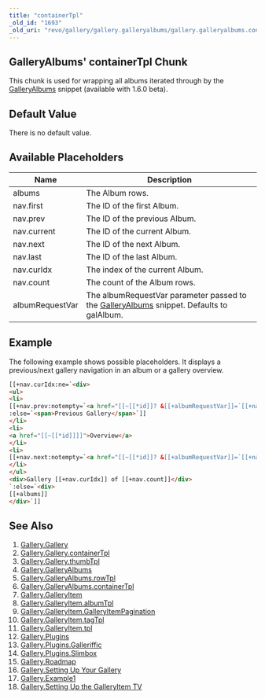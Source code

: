 ```yaml
---
title: "containerTpl"
_old_id: "1693"
_old_uri: "revo/gallery/gallery.galleryalbums/gallery.galleryalbums.containertpl"
---
```


## GalleryAlbums' containerTpl Chunk

 This chunk is used for wrapping all albums iterated through by the [GalleryAlbums](extras/revo/gallery/gallery.galleryalbums) snippet (available with 1.6.0 beta).

## Default Value

 There is no default value.

## Available Placeholders

 | Name            | Description                                                                                                                           |
 | --------------- | ------------------------------------------------------------------------------------------------------------------------------------- |
 | albums          | The Album rows.                                                                                                                       |
 | nav.first       | The ID of the first Album.                                                                                                            |
 | nav.prev        | The ID of the previous Album.                                                                                                         |
 | nav.current     | The ID of the current Album.                                                                                                          |
 | nav.next        | The ID of the next Album.                                                                                                             |
 | nav.last        | The ID of the last Album.                                                                                                             |
 | nav.curIdx      | The index of the current Album.                                                                                                       |
 | nav.count       | The count of the Album rows.                                                                                                          |
 | albumRequestVar | The albumRequestVar parameter passed to the [GalleryAlbums](extras/revo/gallery/gallery.galleryalbums) snippet. Defaults to galAlbum. |

## Example

 The following example shows possible placeholders. It displays a previous/next gallery navigation in an album or a gallery overview.

 ``` html
[[+nav.curIdx:ne=`<div>
<ul>
<li>
[[+nav.prev:notempty=`<a href="[[~[[*id]]? &[[+albumRequestVar]]=`[[+nav.prev]]`]]">Previous Gallery</a>`
:else=`<span>Previous Gallery</span>`]]
</li>
<li>
<a href="[[~[[*id]]]]">Overview</a>
</li>
<li>
[[+nav.next:notempty=`<a href="[[~[[*id]]? &[[+albumRequestVar]]=`[[+nav.next]]`]]">Next Gallery</a>`:else=`<span>Next Gallery</span>`]]
</li>
</ul>
<div>Gallery [[+nav.curIdx]] of [[+nav.count]]</div>
`:else=`<div>
[[+albums]]
</div>`]]
```

## See Also

1. [Gallery.Gallery](extras/revo/gallery/gallery.gallery)
  1. [Gallery.Gallery.containerTpl](extras/revo/gallery/gallery.gallery/gallery.gallery.containertpl)
  2. [Gallery.Gallery.thumbTpl](extras/revo/gallery/gallery.gallery/gallery.gallery.thumbtpl)
2. [Gallery.GalleryAlbums](extras/revo/gallery/gallery.galleryalbums)
  1. [Gallery.GalleryAlbums.rowTpl](extras/revo/gallery/gallery.galleryalbums/gallery.galleryalbums.rowtpl)
  2. [Gallery.GalleryAlbums.containerTpl](extras/revo/gallery/gallery.galleryalbums/gallery.galleryalbums.containertpl)
3. [Gallery.GalleryItem](extras/revo/gallery/gallery.galleryitem)
  1. [Gallery.GalleryItem.albumTpl](extras/revo/gallery/gallery.galleryitem/gallery.galleryitem.albumtpl)
  2. [Gallery.GalleryItem.GalleryItemPagination](extras/revo/gallery/gallery.galleryitem/gallery.galleryitem.galleryitempagination)
  3. [Gallery.GalleryItem.tagTpl](extras/revo/gallery/gallery.galleryitem/gallery.galleryitem.tagtpl)
  4. [Gallery.GalleryItem.tpl](extras/revo/gallery/gallery.galleryitem/gallery.galleryitem.tpl)
4. [Gallery.Plugins](extras/revo/gallery/gallery.plugins)
  1. [Gallery.Plugins.Galleriffic](extras/revo/gallery/gallery.plugins/gallery.plugins.galleriffic)
  2. [Gallery.Plugins.Slimbox](extras/revo/gallery/gallery.plugins/gallery.plugins.slimbox)
5. [Gallery.Roadmap](extras/revo/gallery/gallery.roadmap)
6. [Gallery.Setting Up Your Gallery](extras/revo/gallery/gallery.setting-up-your-gallery)
7. [Gallery.Example1](extras/revo/gallery/gallery.example1)
8. [Gallery.Setting Up the GalleryItem TV](extras/revo/gallery/gallery.setting-up-the-galleryitem-tv)
